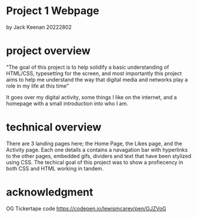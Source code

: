 # Project 1 Webpage 
by Jack Keenan 20222802
# project overview
"The goal of this project is to help solidify a basic 
understanding of HTML/CSS, typesetting for the screen, 
and most importantly this project aims to help me 
understand the way that digital media and networks play a role in my life at this time"

It goes over my digital activity, some things I like on the internet, and a homepage with a small introduction into who I am.

# technical overview
There are 3 landing pages here; the Home Page, the Likes page, and the Activity page. Each one details a contains a navagation bar with hyperlinks to the other pages, embedded gifs, dividers and text that have been stylized using CSS. The techical goal of this project was to show a profiecency in both CSS and HTML working in tandem. 
# acknowledgment
OG Tickertape code
https://codepen.io/lewismcarey/pen/GJZVoG
